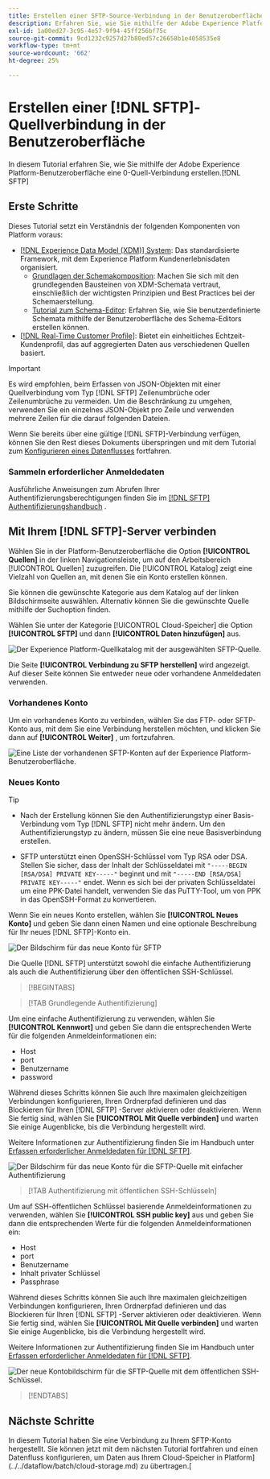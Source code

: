 ```yaml
---
title: Erstellen einer SFTP-Source-Verbindung in der Benutzeroberfläche
description: Erfahren Sie, wie Sie mithilfe der Adobe Experience Platform-Benutzeroberfläche eine SFTP-Quellverbindung erstellen.
exl-id: 1a00ed27-3c95-4e57-9f94-45ff256bf75c
source-git-commit: 9cd1232c9257d27b80ed57c26658b1e4058535e8
workflow-type: tm+mt
source-wordcount: '662'
ht-degree: 25%

---
```


# Erstellen einer [!DNL SFTP]-Quellverbindung in der Benutzeroberfläche

In diesem Tutorial erfahren Sie, wie Sie mithilfe der Adobe Experience Platform-Benutzeroberfläche eine 0-Quell-Verbindung erstellen.[!DNL SFTP]

## Erste Schritte

Dieses Tutorial setzt ein Verständnis der folgenden Komponenten von Platform voraus:

* [[!DNL Experience Data Model (XDM)] System](../../../../../xdm/home.md): Das standardisierte Framework, mit dem Experience Platform Kundenerlebnisdaten organisiert.
   * [Grundlagen der Schemakomposition](../../../../../xdm/schema/composition.md): Machen Sie sich mit den grundlegenden Bausteinen von XDM-Schemata vertraut, einschließlich der wichtigsten Prinzipien und Best Practices bei der Schemaerstellung.
   * [Tutorial zum Schema-Editor](../../../../../xdm/tutorials/create-schema-ui.md): Erfahren Sie, wie Sie benutzerdefinierte Schemata mithilfe der Benutzeroberfläche des Schema-Editors erstellen können.
* [[!DNL Real-Time Customer Profile]](../../../../../profile/home.md): Bietet ein einheitliches Echtzeit-Kundenprofil, das auf aggregierten Daten aus verschiedenen Quellen basiert.

>[!IMPORTANT]
>
>Es wird empfohlen, beim Erfassen von JSON-Objekten mit einer Quellverbindung vom Typ [!DNL SFTP] Zeilenumbrüche oder Zeilenumbrüche zu vermeiden. Um die Beschränkung zu umgehen, verwenden Sie ein einzelnes JSON-Objekt pro Zeile und verwenden mehrere Zeilen für die darauf folgenden Dateien.

Wenn Sie bereits über eine gültige [!DNL SFTP]-Verbindung verfügen, können Sie den Rest dieses Dokuments überspringen und mit dem Tutorial zum [Konfigurieren eines Datenflusses](../../dataflow/batch/cloud-storage.md) fortfahren.

### Sammeln erforderlicher Anmeldedaten

Ausführliche Anweisungen zum Abrufen Ihrer Authentifizierungsberechtigungen finden Sie im [[!DNL SFTP] Authentifizierungshandbuch](../../../../connectors/cloud-storage/sftp.md#gather-required-credentials) .

## Mit Ihrem [!DNL SFTP]-Server verbinden

Wählen Sie in der Platform-Benutzeroberfläche die Option **[!UICONTROL Quellen]** in der linken Navigationsleiste, um auf den Arbeitsbereich [!UICONTROL Quellen] zuzugreifen. Die [!UICONTROL Katalog] zeigt eine Vielzahl von Quellen an, mit denen Sie ein Konto erstellen können.

Sie können die gewünschte Kategorie aus dem Katalog auf der linken Bildschirmseite auswählen. Alternativ können Sie die gewünschte Quelle mithilfe der Suchoption finden.

Wählen Sie unter der Kategorie [!UICONTROL Cloud-Speicher] die Option **[!UICONTROL SFTP]** und dann **[!UICONTROL Daten hinzufügen]** aus.

![Der Experience Platform-Quellkatalog mit der ausgewählten SFTP-Quelle.](../../../../images/tutorials/create/sftp/catalog.png)

Die Seite **[!UICONTROL Verbindung zu SFTP herstellen]** wird angezeigt. Auf dieser Seite können Sie entweder neue oder vorhandene Anmeldedaten verwenden.

### Vorhandenes Konto

Um ein vorhandenes Konto zu verbinden, wählen Sie das FTP- oder SFTP-Konto aus, mit dem Sie eine Verbindung herstellen möchten, und klicken Sie dann auf **[!UICONTROL Weiter]** , um fortzufahren.

![Eine Liste der vorhandenen SFTP-Konten auf der Experience Platform-Benutzeroberfläche.](../../../../images/tutorials/create/sftp/existing.png)

### Neues Konto

>[!TIP]
>
>* Nach der Erstellung können Sie den Authentifizierungstyp einer Basis-Verbindung vom Typ [!DNL SFTP] nicht mehr ändern. Um den Authentifizierungstyp zu ändern, müssen Sie eine neue Basisverbindung erstellen.
>
>* SFTP unterstützt einen OpenSSH-Schlüssel vom Typ RSA oder DSA. Stellen Sie sicher, dass der Inhalt der Schlüsseldatei mit `"-----BEGIN [RSA/DSA] PRIVATE KEY-----"` beginnt und mit `"-----END [RSA/DSA] PRIVATE KEY-----"` endet. Wenn es sich bei der privaten Schlüsseldatei um eine PPK-Datei handelt, verwenden Sie das PuTTY-Tool, um von PPK in das OpenSSH-Format zu konvertieren.

Wenn Sie ein neues Konto erstellen, wählen Sie **[!UICONTROL Neues Konto]** und geben Sie dann einen Namen und eine optionale Beschreibung für Ihr neues [!DNL SFTP]-Konto ein.

![Der Bildschirm für das neue Konto für SFTP](../../../../images/tutorials/create/sftp/new.png)

Die Quelle [!DNL SFTP] unterstützt sowohl die einfache Authentifizierung als auch die Authentifizierung über den öffentlichen SSH-Schlüssel.

>[!BEGINTABS]

>[!TAB Grundlegende Authentifizierung]

Um eine einfache Authentifizierung zu verwenden, wählen Sie **[!UICONTROL Kennwort]** und geben Sie dann die entsprechenden Werte für die folgenden Anmeldeinformationen ein:

* Host
* port
* Benutzername
* password

Während dieses Schritts können Sie auch Ihre maximalen gleichzeitigen Verbindungen konfigurieren, Ihren Ordnerpfad definieren und das Blockieren für Ihren [!DNL SFTP] -Server aktivieren oder deaktivieren. Wenn Sie fertig sind, wählen Sie **[!UICONTROL Mit Quelle verbinden]** und warten Sie einige Augenblicke, bis die Verbindung hergestellt wird.

Weitere Informationen zur Authentifizierung finden Sie im Handbuch unter [ Erfassen erforderlicher Anmeldedaten für  [!DNL SFTP]](../../../../connectors/cloud-storage/sftp.md#gather-required-credentials).

![Der Bildschirm für das neue Konto für die SFTP-Quelle mit einfacher Authentifizierung](../../../../images/tutorials/create/sftp/password.png)

>[!TAB Authentifizierung mit öffentlichen SSH-Schlüsseln]

Um auf SSH-öffentlichen Schlüssel basierende Anmeldeinformationen zu verwenden, wählen Sie **[!UICONTROL SSH public key]** aus und geben Sie dann die entsprechenden Werte für die folgenden Anmeldeinformationen ein:

* Host
* port
* Benutzername
* Inhalt privater Schlüssel
* Passphrase

Während dieses Schritts können Sie auch Ihre maximalen gleichzeitigen Verbindungen konfigurieren, Ihren Ordnerpfad definieren und das Blockieren für Ihren [!DNL SFTP] -Server aktivieren oder deaktivieren. Wenn Sie fertig sind, wählen Sie **[!UICONTROL Mit Quelle verbinden]** und warten Sie einige Augenblicke, bis die Verbindung hergestellt wird.

Weitere Informationen zur Authentifizierung finden Sie im Handbuch unter [ Erfassen erforderlicher Anmeldedaten für  [!DNL SFTP]](../../../../connectors/cloud-storage/sftp.md#gather-required-credentials).

![Der neue Kontobildschirm für die SFTP-Quelle mit dem öffentlichen SSH-Schlüssel.](../../../../images/tutorials/create/sftp/ssh.png)

>[!ENDTABS]

## Nächste Schritte

In diesem Tutorial haben Sie eine Verbindung zu Ihrem SFTP-Konto hergestellt. Sie können jetzt mit dem nächsten Tutorial fortfahren und einen Datenfluss konfigurieren, um Daten aus Ihrem Cloud-Speicher in Platform](../../dataflow/batch/cloud-storage.md) zu übertragen.[
